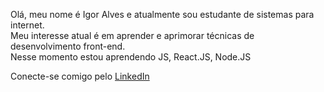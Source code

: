 Olá, meu nome é Igor Alves e atualmente sou estudante de sistemas para internet.<br>
Meu interesse atual é em aprender e aprimorar técnicas de desenvolvimento front-end.<br>
Nesse momento estou aprendendo JS, React.JS, Node.JS<br>

Conecte-se comigo pelo <a href="https://www.linkedin.com/in/igoralveslink/" target="_blank">LinkedIn</a>

<!---
igoraoves/igoraoves is a ✨ special ✨ repository because its `README.md` (this file) appears on your GitHub profile.
You can click the Preview link to take a look at your changes.
--->
